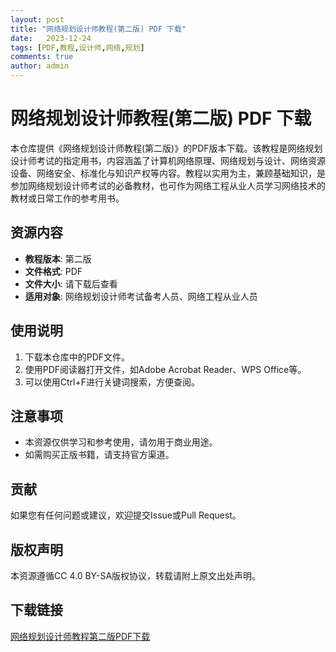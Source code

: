 ```yaml
---
layout: post
title: "网络规划设计师教程(第二版) PDF 下载"
date:   2023-12-24
tags: [PDF,教程,设计师,网络,规划]
comments: true
author: admin
---
```

# 网络规划设计师教程(第二版) PDF 下载

本仓库提供《网络规划设计师教程(第二版)》的PDF版本下载。该教程是网络规划设计师考试的指定用书，内容涵盖了计算机网络原理、网络规划与设计、网络资源设备、网络安全、标准化与知识产权等内容。教程以实用为主，兼顾基础知识，是参加网络规划设计师考试的必备教材，也可作为网络工程从业人员学习网络技术的教材或日常工作的参考用书。

## 资源内容

- **教程版本**: 第二版
- **文件格式**: PDF
- **文件大小**: 请下载后查看
- **适用对象**: 网络规划设计师考试备考人员、网络工程从业人员

## 使用说明

1. 下载本仓库中的PDF文件。
2. 使用PDF阅读器打开文件，如Adobe Acrobat Reader、WPS Office等。
3. 可以使用Ctrl+F进行关键词搜索，方便查阅。

## 注意事项

- 本资源仅供学习和参考使用，请勿用于商业用途。
- 如需购买正版书籍，请支持官方渠道。

## 贡献

如果您有任何问题或建议，欢迎提交Issue或Pull Request。

## 版权声明

本资源遵循CC 4.0 BY-SA版权协议，转载请附上原文出处声明。

## 下载链接

[网络规划设计师教程第二版PDF下载](https://pan.quark.cn/s/7dbe7979b989)